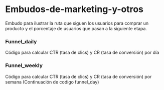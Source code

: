 # Embudos-de-marketing-y-otros
Embudo para ilustrar la ruta que siguen los usuarios para comprar un producto y el porcentaje de usuarios que pasan a la siguiente etapa.

### Funnel_daily 
Código para calcular CTR (tasa de clics) y CR (tasa de conversión) por día

### Funnel_weekly 
Código para calcular CTR (tasa de clics) y CR (tasa de conversión) por semana (Continuación de codigo funnel_day)